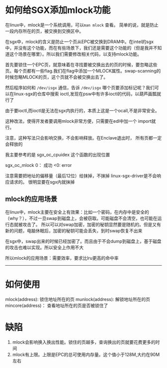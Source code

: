 # 如何给SGX添加mlock功能

在linux中，mlock是一个系统调用，可以`man mlock` 查看。 简单的说，就是防止一段内存所在的页，被交换到交换区中。

在sgx中，mlock的含义是防止一个页从EPC被交换到DRAM中。在intel的sgx中，并没有这个功能，而在有些场景下，我们还是需要这个功能的（但是我并不知道这个场景在哪里）。所以我们需要修改相关代码，以支持mlock功能。

首先要锁住一个EPC页，就意味着在寻找要被交换出去的页的时候，要忽略这些页。每个页都有一些flag.我们在flag中添加一个MLOCK属性。swap-scanning的时候忽略MLOCK的页，这个页就不会被交换出去了。

然后程序如何和 `/dev/isgx` 通信，告诉 `/dev/isgx` 哪个页要添加标记呢？我们可以在linux-sgx的仓库中搜索 ioctl,发现在psw中有许多ioctl的代码，以葫芦画瓢就行了

由于要ioctl,而ioctl是无法在sgx内执行的，本质上这是一个ocall,不是非常安全。

这种改法，使得开发者要调用mlock非常方便，只需要在edl中加一个 import就行。

注意，这种写法只会影响交换，不会影响释放。在Enclave退出时， 所有页都一定会释放的

我主要参考的是 sgx_oc_cpuidex 这个函数的出现位置

sgx_oc_mlock 
0： 成功
<0: error 


注意需要把地址的偏移量（最后12位）给抹掉，不抹掉 linux-sgx-driver是不会响应请求的。
很明显要在sgx内就抹掉

## mlock的应用场景
在linux中，mlock主要在安全上有效果：比如一个密码，在内存中是安全的（why？），不过一旦swap到磁盘上，会被窃取。可能磁盘不会清空，也可能在运行态就被攻击了。
所以可以对swap加密，加密的秘钥显然要是随机的。但是又有新的问题，电脑休眠后，加密的秘钥可能会丢失，到时swap恢复不出来

在sgx中，swap出来的时候已经加密了。而且由于不会dump到磁盘上，基于磁盘的攻击也难以实现。所以安全上作用不大

所以mlock的应用场景：需要效率，要求比lru更高的命中率

-------
# 如何使用
mlock(address): 锁住地址所在的页
munlock(address): 解锁地址所在的页
mincore(address)： 查看地址所在的页是否被锁住了

# 缺陷
1. mlock会影响换入换出性能。锁住的页越多，查询换出的页就要花费更多的时间
2. mlock有上限。上限是EPC的总可使用内存量。这个值小于128M,大约在90M左右
